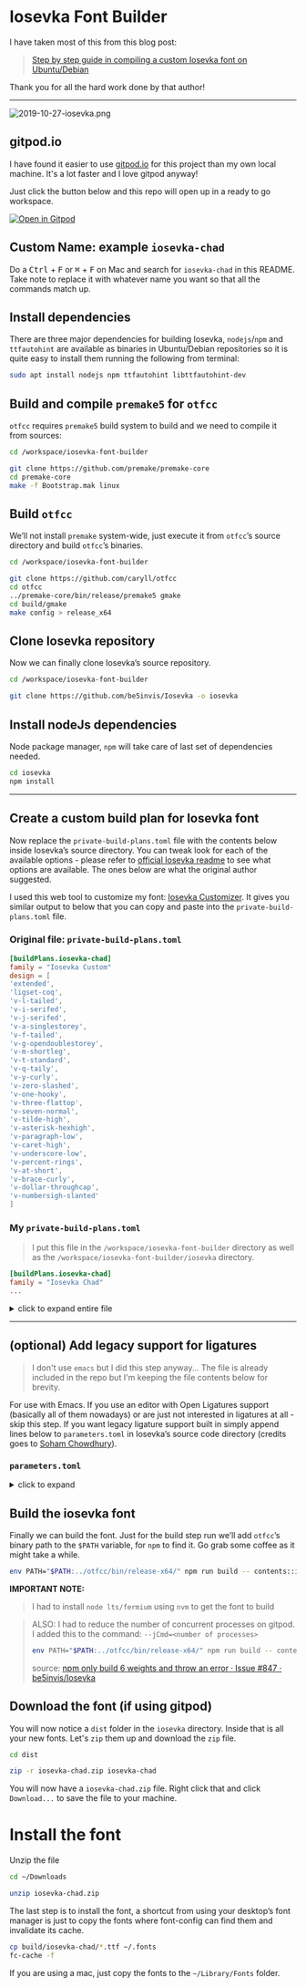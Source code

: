 # Iosevka Font Builder

I have taken most of this from this blog post:

> [Step by step guide in compiling a custom Iosevka font on Ubuntu/Debian](https://adam.kruszewski.name/2019-10-27-build-custom-iosevka-font.html)

Thank you for all the hard work done by that author!

---

![2019-10-27-iosevka.png](http://adam.kruszewski.name/./content/article_images/2019-10-27-iosevka.png)

## gitpod.io

I have found it easier to use [gitpod.io](https://gitpod.io) for this project than my own local machine. It's a lot faster and I love gitpod anyway!

Just click the button below and this repo will open up in a ready to go workspace.

[![Open in Gitpod](https://gitpod.io/button/open-in-gitpod.svg)](https://gitpod.io/#https://github.com/djsnipa1/iosevka-font-builder)

## Custom Name: example `iosevka-chad`

Do a <kbd>Ctrl</kbd> + <kbd>F</kbd> or <kbd>⌘</kbd> + <kbd>F</kbd> on Mac and search for `iosevka-chad` in this README. Take note to replace it with whatever name you want so that all the commands match up.

## Install dependencies

There are three major dependencies for building Iosevka, `nodejs`/`npm` and `ttfautohint` are available as binaries in Ubuntu/Debian repositories so it is quite easy to install them running the following from terminal:

```bash
sudo apt install nodejs npm ttfautohint libttfautohint-dev
```

## Build and compile `premake5` for `otfcc`

`otfcc` requires `premake5` build system to build and we need to compile it from sources:

```bash
cd /workspace/iosevka-font-builder

git clone https://github.com/premake/premake-core
cd premake-core
make -f Bootstrap.mak linux
```

## Build `otfcc`

We’ll not install `premake` system-wide, just execute it from `otfcc`’s source directory and build `otfcc`’s binaries.

```bash
cd /workspace/iosevka-font-builder

git clone https://github.com/caryll/otfcc
cd otfcc
../premake-core/bin/release/premake5 gmake
cd build/gmake
make config > release_x64
```

## Clone Iosevka repository

Now we can finally clone Iosevka’s source repository.

```bash
cd /workspace/iosevka-font-builder

git clone https://github.com/be5invis/Iosevka -o iosevka
```

## Install nodeJs dependencies

Node package manager, `npm` will take care of last set of dependencies needed.

```bash
cd iosevka
npm install
```

---

## Create a custom build plan for Iosevka font

Now replace the `private-build-plans.toml` file with the contents below inside Iosevka’s source directory. You can tweak look for each of the available options - please refer to [official Iosevka readme](https://github.com/be5invis/Iosevka) to see what options are available. The ones below are what the original author suggested.

I used this web tool to customize my font: [Iosevka Customizer](https://typeof.net/Iosevka/customizer). It gives you similar output to below that you can copy and paste into the `private-build-plans.toml` file.

### Original file: `private-build-plans.toml`

```toml
[buildPlans.iosevka-chad]
family = "Iosevka Custom"
design = [
'extended',
'ligset-coq',
'v-l-tailed',
'v-i-serifed',
'v-j-serifed',
'v-a-singlestorey',
'v-f-tailed',
'v-g-opendoublestorey',
'v-m-shortleg',
'v-t-standard',
'v-q-taily',
'v-y-curly',
'v-zero-slashed',
'v-one-hooky',
'v-three-flattop',
'v-seven-normal',
'v-tilde-high',
'v-asterisk-hexhigh',
'v-paragraph-low',
'v-caret-high',
'v-underscore-low',
'v-percent-rings',
'v-at-short',
'v-brace-curly',
'v-dollar-throughcap',
'v-numbersigh-slanted'
]
```

### My `private-build-plans.toml`

> I put this file in the `/workspace/iosevka-font-builder` directory as well as the `/workspace/iosevka-font-builder/iosevka` directory.

```toml
[buildPlans.iosevka-chad]
family = "Iosevka Chad"
...
```

<details>
  <summary>click to expand entire file</summary>
  
  </br>

```toml
[buildPlans.iosevka-chad]
family = "Iosevka Chad"
spacing = "normal"
serifs = "slab"
no-cv-ss = false

[buildPlans.iosevka-chad.variants.design]
capital-a = "curly-base-serifed"
capital-b = "standard-interrupted-bilateral-serifed"
capital-c = "bilateral-serifed"
capital-d = "standard-bilateral-serifed"
capital-e = "serifed"
capital-g = "toothed-serifed-capped"
capital-i = "serifed"
capital-j = "descending-serifed-both-sides"
capital-k = "symmetric-connected-serifed"
capital-m = "slanted-sides-flat-bottom"
capital-n = "standard"
capital-p = "closed"
capital-q = "crossing"
capital-r = "standing-open"
capital-s = "bilateral-serifed"
capital-w = "straight-flat-top"
capital-x = "curly-serifed"
capital-z = "cursive"
i = "serifed-asymmetric"
j = "serifed"
k = "curly-top-left-and-bottom-right-serifed"
l = "serifed-flat-tailed"
m = "short-leg-top-left-and-bottom-right-serifed"
n = "tailed"
q = "diagonal-tailed"
r = "top-serifed"
t = "diagonal-tailed"
w = "straight-flat-top-motion-serifed"
y = "straight"
z = "cursive"
zero = "long-dotted"
one = "base-flat-top-serif"
two = "curly-neck"
three = "flat-top"
four = "semi-open"
five = "vertical-upper-left-bar"
six = "straight-bar"
seven = "straight-crossbar-serifed"
eight = "crossing-asymmetric"
nine = "straight-bar"
tilde = "high"
asterisk = "flip-penta-high"
caret = "high"
paren = "flat-arc"
brace = "curly-flat-boundary"
number-sign = "slanted"
ampersand = "upper-open"
at = "fourfold-tall"
dollar = "through"
cent = "through"
percent = "rings-continuous-slash-also-connected"
lig-ltgteq = "slanted"
ascii-single-quote = "straight"
ascii-grave = "straight"
question = "corner"
punctuation-dot = "round"

[buildPlans.iosevka-chad.ligations]
inherits = "dlig"
```

</details>

---

## (optional) Add legacy support for ligatures

> I don't use `emacs` but I did this step anyway...
> The file is already included in the repo but I'm keeping the file contents below for brevity.

For use with Emacs. If you use an editor with Open Ligatures support (basically all of them nowadays) or are just not interested in ligatures at all - skip this step.
If you want legacy ligature support built in simply append lines below to `parameters.toml` in Iosevka’s source code directory (credits goes to [Soham Chowdhury](https://gist.github.com/mrkgnao/49c7480e1df42405a36b7ab09fe87f3d)).

### `parameters.toml`

<details>
  <summary>click to expand</summary>
  
  </br>

```toml
# -----------------------------------------
# Double-ended hyphen arrows
# -----------------------------------------

[[iosevka.compLig]]
unicode = 57600 # 0xe100
featureTag = 'XV00'
sequence = "<->"

[[iosevka.compLig]]
unicode = 57601 # 0xe101
featureTag = 'XV00'
sequence = "<-->"

[[iosevka.compLig]]
unicode = 57602 # 0xe102
featureTag = 'XV00'
sequence = "<--->"

[[iosevka.compLig]]
unicode = 57603 # 0xe103
featureTag = 'XV00'
sequence = "<---->"

[[iosevka.compLig]]
unicode = 57604 # 0xe104
featureTag = 'XV00'
sequence = "<----->"

# -----------------------------------------
# Double-ended equals arrows
# -----------------------------------------

[[iosevka.compLig]]
unicode = 57605 # 0xe105
featureTag = 'XV00'
sequence = "<=>"

[[iosevka.compLig]]
unicode = 57606 # 0xe106
featureTag = 'XV00'
sequence = "<==>"

[[iosevka.compLig]]
unicode = 57607 # 0xe107
featureTag = 'XV00'
sequence = "<===>"

[[iosevka.compLig]]
unicode = 57608 # 0xe108
featureTag = 'XV00'
sequence = "<====>"

[[iosevka.compLig]]
unicode = 57609 # 0xe109
featureTag = 'XV00'
sequence = "<=====>"

# -----------------------------------------
# Double-ended asterisk operators
# -----------------------------------------

[[iosevka.compLig]]
unicode = 57610 # 0xe10a
featureTag = 'XV00'
sequence = "<**>"

[[iosevka.compLig]]
unicode = 57611 # 0xe10b
featureTag = 'XV00'
sequence = "<***>"

[[iosevka.compLig]]
unicode = 57612 # 0xe10c
featureTag = 'XV00'
sequence = "<****>"

[[iosevka.compLig]]
unicode = 57613 # 0xe10d
featureTag = 'XV00'
sequence = "<*****>"

# -----------------------------------------
# HTML comments
# -----------------------------------------

[[iosevka.compLig]]
unicode = 57614 # 0xe10e
featureTag = 'XV00'
sequence = "<!--"

[[iosevka.compLig]]
unicode = 57615 # 0xe10f
featureTag = 'XV00'
sequence = "<!---"

# -----------------------------------------
# Three-char ops with discards
# -----------------------------------------

[[iosevka.compLig]]
unicode = 57616 # 0xe110
featureTag = 'XV00'
sequence = "<$"

[[iosevka.compLig]]
unicode = 57617 # 0xe111
featureTag = 'XV00'
sequence = "<$>"

[[iosevka.compLig]]
unicode = 57618 # 0xe112
featureTag = 'XV00'
sequence = "$>"

[[iosevka.compLig]]
unicode = 57619 # 0xe113
featureTag = 'XV00'
sequence = "<."

[[iosevka.compLig]]
unicode = 57620 # 0xe114
featureTag = 'XV00'
sequence = "<.>"

[[iosevka.compLig]]
unicode = 57621 # 0xe115
featureTag = 'XV00'
sequence = ".>"

[[iosevka.compLig]]
unicode = 57622 # 0xe116
featureTag = 'XV00'
sequence = "<*"

[[iosevka.compLig]]
unicode = 57623 # 0xe117
featureTag = 'XV00'
sequence = "<*>"

[[iosevka.compLig]]
unicode = 57624 # 0xe118
featureTag = 'XV00'
sequence = "*>"

[[iosevka.compLig]]
unicode = 57625 # 0xe119
featureTag = 'XV00'
sequence = "<\\"

[[iosevka.compLig]]
unicode = 57626 # 0xe11a
featureTag = 'XV00'
sequence = "<\\>"

[[iosevka.compLig]]
unicode = 57627 # 0xe11b
featureTag = 'XV00'
sequence = "\\>"

[[iosevka.compLig]]
unicode = 57628 # 0xe11c
featureTag = 'XV00'
sequence = "</"

[[iosevka.compLig]]
unicode = 57629 # 0xe11d
featureTag = 'XV00'
sequence = "</>"

[[iosevka.compLig]]
unicode = 57630 # 0xe11e
featureTag = 'XV00'
sequence = "/>"

[[iosevka.compLig]]
unicode = 57631 # 0xe11f
featureTag = 'XV00'
sequence = "<\""

[[iosevka.compLig]]
unicode = 57632 # 0xe120
featureTag = 'XV00'
sequence = "<\">"

[[iosevka.compLig]]
unicode = 57633 # 0xe121
featureTag = 'XV00'
sequence = "\">"

[[iosevka.compLig]]
unicode = 57634 # 0xe122
featureTag = 'XV00'
sequence = "<'"

[[iosevka.compLig]]
unicode = 57635 # 0xe123
featureTag = 'XV00'
sequence = "<'>"

[[iosevka.compLig]]
unicode = 57636 # 0xe124
featureTag = 'XV00'
sequence = "'>"

[[iosevka.compLig]]
unicode = 57637 # 0xe125
featureTag = 'XV00'
sequence = "<^"

[[iosevka.compLig]]
unicode = 57638 # 0xe126
featureTag = 'XV00'
sequence = "<^>"

[[iosevka.compLig]]
unicode = 57639 # 0xe127
featureTag = 'XV00'
sequence = "^>"

[[iosevka.compLig]]
unicode = 57640 # 0xe128
featureTag = 'XV00'
sequence = "<&"

[[iosevka.compLig]]
unicode = 57641 # 0xe129
featureTag = 'XV00'
sequence = "<&>"

[[iosevka.compLig]]
unicode = 57642 # 0xe12a
featureTag = 'XV00'
sequence = "&>"

[[iosevka.compLig]]
unicode = 57643 # 0xe12b
featureTag = 'XV00'
sequence = "<%"

[[iosevka.compLig]]
unicode = 57644 # 0xe12c
featureTag = 'XV00'
sequence = "<%>"

[[iosevka.compLig]]
unicode = 57645 # 0xe12d
featureTag = 'XV00'
sequence = "%>"

[[iosevka.compLig]]
unicode = 57646 # 0xe12e
featureTag = 'XV00'
sequence = "<@"

[[iosevka.compLig]]
unicode = 57647 # 0xe12f
featureTag = 'XV00'
sequence = "<@>"

[[iosevka.compLig]]
unicode = 57648 # 0xe130
featureTag = 'XV00'
sequence = "@>"

[[iosevka.compLig]]
unicode = 57649 # 0xe131
featureTag = 'XV00'
sequence = "<#"

[[iosevka.compLig]]
unicode = 57650 # 0xe132
featureTag = 'XV00'
sequence = "<#>"

[[iosevka.compLig]]
unicode = 57651 # 0xe133
featureTag = 'XV00'
sequence = "#>"

[[iosevka.compLig]]
unicode = 57652 # 0xe134
featureTag = 'XV00'
sequence = "<+"

[[iosevka.compLig]]
unicode = 57653 # 0xe135
featureTag = 'XV00'
sequence = "<+>"

[[iosevka.compLig]]
unicode = 57654 # 0xe136
featureTag = 'XV00'
sequence = "+>"

[[iosevka.compLig]]
unicode = 57655 # 0xe137
featureTag = 'XV00'
sequence = "<-"

[[iosevka.compLig]]
unicode = 57656 # 0xe138
featureTag = 'XV00'
sequence = "<->"

[[iosevka.compLig]]
unicode = 57657 # 0xe139
featureTag = 'XV00'
sequence = "->"

[[iosevka.compLig]]
unicode = 57658 # 0xe13a
featureTag = 'XV00'
sequence = "<!"

[[iosevka.compLig]]
unicode = 57659 # 0xe13b
featureTag = 'XV00'
sequence = "<!>"

[[iosevka.compLig]]
unicode = 57660 # 0xe13c
featureTag = 'XV00'
sequence = "!>"

[[iosevka.compLig]]
unicode = 57661 # 0xe13d
featureTag = 'XV00'
sequence = "<?"

[[iosevka.compLig]]
unicode = 57662 # 0xe13e
featureTag = 'XV00'
sequence = "<?>"

[[iosevka.compLig]]
unicode = 57663 # 0xe13f
featureTag = 'XV00'
sequence = "?>"

[[iosevka.compLig]]
unicode = 57664 # 0xe140
featureTag = 'XV00'
sequence = "<|"

[[iosevka.compLig]]
unicode = 57665 # 0xe141
featureTag = 'XV00'
sequence = "<|>"

[[iosevka.compLig]]
unicode = 57666 # 0xe142
featureTag = 'XV00'
sequence = "|>"

[[iosevka.compLig]]
unicode = 57667 # 0xe143
featureTag = 'XV00'
sequence = "<:"

[[iosevka.compLig]]
unicode = 57668 # 0xe144
featureTag = 'XV00'
sequence = "<:>"

[[iosevka.compLig]]
unicode = 57669 # 0xe145
featureTag = 'XV00'
sequence = ":>"

# -----------------------------------------
# Colons
# -----------------------------------------

[[iosevka.compLig]]
unicode = 57670 # 0xe146
featureTag = 'XV00'
sequence = "::"

[[iosevka.compLig]]
unicode = 57671 # 0xe147
featureTag = 'XV00'
sequence = ":::"

[[iosevka.compLig]]
unicode = 57672 # 0xe148
featureTag = 'XV00'
sequence = "::::"

# -----------------------------------------
# Arrow-like operators
# -----------------------------------------

[[iosevka.compLig]]
unicode = 57673 # 0xe149
featureTag = 'XV00'
sequence = "->"

[[iosevka.compLig]]
unicode = 57674 # 0xe14a
featureTag = 'XV00'
sequence = "->-"

[[iosevka.compLig]]
unicode = 57675 # 0xe14b
featureTag = 'XV00'
sequence = "->--"

[[iosevka.compLig]]
unicode = 57676 # 0xe14c
featureTag = 'XV00'
sequence = "->>"

[[iosevka.compLig]]
unicode = 57677 # 0xe14d
featureTag = 'XV00'
sequence = "->>-"

[[iosevka.compLig]]
unicode = 57678 # 0xe14e
featureTag = 'XV00'
sequence = "->>--"

[[iosevka.compLig]]
unicode = 57679 # 0xe14f
featureTag = 'XV00'
sequence = "->>>"

[[iosevka.compLig]]
unicode = 57680 # 0xe150
featureTag = 'XV00'
sequence = "->>>-"

[[iosevka.compLig]]
unicode = 57681 # 0xe151
featureTag = 'XV00'
sequence = "->>>--"

[[iosevka.compLig]]
unicode = 57682 # 0xe152
featureTag = 'XV00'
sequence = "-->"

[[iosevka.compLig]]
unicode = 57683 # 0xe153
featureTag = 'XV00'
sequence = "-->-"

[[iosevka.compLig]]
unicode = 57684 # 0xe154
featureTag = 'XV00'
sequence = "-->--"

[[iosevka.compLig]]
unicode = 57685 # 0xe155
featureTag = 'XV00'
sequence = "-->>"

[[iosevka.compLig]]
unicode = 57686 # 0xe156
featureTag = 'XV00'
sequence = "-->>-"

[[iosevka.compLig]]
unicode = 57687 # 0xe157
featureTag = 'XV00'
sequence = "-->>--"

[[iosevka.compLig]]
unicode = 57688 # 0xe158
featureTag = 'XV00'
sequence = "-->>>"

[[iosevka.compLig]]
unicode = 57689 # 0xe159
featureTag = 'XV00'
sequence = "-->>>-"

[[iosevka.compLig]]
unicode = 57690 # 0xe15a
featureTag = 'XV00'
sequence = "-->>>--"

[[iosevka.compLig]]
unicode = 57691 # 0xe15b
featureTag = 'XV00'
sequence = ">-"

[[iosevka.compLig]]
unicode = 57692 # 0xe15c
featureTag = 'XV00'
sequence = ">--"

[[iosevka.compLig]]
unicode = 57693 # 0xe15d
featureTag = 'XV00'
sequence = ">>-"

[[iosevka.compLig]]
unicode = 57694 # 0xe15e
featureTag = 'XV00'
sequence = ">>--"

[[iosevka.compLig]]
unicode = 57695 # 0xe15f
featureTag = 'XV00'
sequence = ">>>-"

[[iosevka.compLig]]
unicode = 57696 # 0xe160
featureTag = 'XV00'
sequence = ">>>--"

[[iosevka.compLig]]
unicode = 57697 # 0xe161
featureTag = 'XV00'
sequence = "=>"

[[iosevka.compLig]]
unicode = 57698 # 0xe162
featureTag = 'XV00'
sequence = "=>="

[[iosevka.compLig]]
unicode = 57699 # 0xe163
featureTag = 'XV00'
sequence = "=>=="

[[iosevka.compLig]]
unicode = 57700 # 0xe164
featureTag = 'XV00'
sequence = "=>>"

[[iosevka.compLig]]
unicode = 57701 # 0xe165
featureTag = 'XV00'
sequence = "=>>="

[[iosevka.compLig]]
unicode = 57702 # 0xe166
featureTag = 'XV00'
sequence = "=>>=="

[[iosevka.compLig]]
unicode = 57703 # 0xe167
featureTag = 'XV00'
sequence = "=>>>"

[[iosevka.compLig]]
unicode = 57704 # 0xe168
featureTag = 'XV00'
sequence = "=>>>="

[[iosevka.compLig]]
unicode = 57705 # 0xe169
featureTag = 'XV00'
sequence = "=>>>=="

[[iosevka.compLig]]
unicode = 57706 # 0xe16a
featureTag = 'XV00'
sequence = "==>"

[[iosevka.compLig]]
unicode = 57707 # 0xe16b
featureTag = 'XV00'
sequence = "==>="

[[iosevka.compLig]]
unicode = 57708 # 0xe16c
featureTag = 'XV00'
sequence = "==>=="

[[iosevka.compLig]]
unicode = 57709 # 0xe16d
featureTag = 'XV00'
sequence = "==>>"

[[iosevka.compLig]]
unicode = 57710 # 0xe16e
featureTag = 'XV00'
sequence = "==>>="

[[iosevka.compLig]]
unicode = 57711 # 0xe16f
featureTag = 'XV00'
sequence = "==>>=="

[[iosevka.compLig]]
unicode = 57712 # 0xe170
featureTag = 'XV00'
sequence = "==>>>"

[[iosevka.compLig]]
unicode = 57713 # 0xe171
featureTag = 'XV00'
sequence = "==>>>="

[[iosevka.compLig]]
unicode = 57714 # 0xe172
featureTag = 'XV00'
sequence = "==>>>=="

[[iosevka.compLig]]
unicode = 57715 # 0xe173
featureTag = 'XV00'
sequence = ">="

[[iosevka.compLig]]
unicode = 57716 # 0xe174
featureTag = 'XV00'
sequence = ">=="

[[iosevka.compLig]]
unicode = 57717 # 0xe175
featureTag = 'XV00'
sequence = ">>="

[[iosevka.compLig]]
unicode = 57718 # 0xe176
featureTag = 'XV00'
sequence = ">>=="

[[iosevka.compLig]]
unicode = 57719 # 0xe177
featureTag = 'XV00'
sequence = ">>>="

[[iosevka.compLig]]
unicode = 57720 # 0xe178
featureTag = 'XV00'
sequence = ">>>=="

[[iosevka.compLig]]
unicode = 57721 # 0xe179
featureTag = 'XV00'
sequence = "<-"

[[iosevka.compLig]]
unicode = 57722 # 0xe17a
featureTag = 'XV00'
sequence = "-<-"

[[iosevka.compLig]]
unicode = 57723 # 0xe17b
featureTag = 'XV00'
sequence = "--<-"

[[iosevka.compLig]]
unicode = 57724 # 0xe17c
featureTag = 'XV00'
sequence = "<<-"

[[iosevka.compLig]]
unicode = 57725 # 0xe17d
featureTag = 'XV00'
sequence = "-<<-"

[[iosevka.compLig]]
unicode = 57726 # 0xe17e
featureTag = 'XV00'
sequence = "--<<-"

[[iosevka.compLig]]
unicode = 57727 # 0xe17f
featureTag = 'XV00'
sequence = "<<<-"

[[iosevka.compLig]]
unicode = 57728 # 0xe180
featureTag = 'XV00'
sequence = "-<<<-"

[[iosevka.compLig]]
unicode = 57729 # 0xe181
featureTag = 'XV00'
sequence = "--<<<-"

[[iosevka.compLig]]
unicode = 57730 # 0xe182
featureTag = 'XV00'
sequence = "<--"

[[iosevka.compLig]]
unicode = 57731 # 0xe183
featureTag = 'XV00'
sequence = "-<--"

[[iosevka.compLig]]
unicode = 57732 # 0xe184
featureTag = 'XV00'
sequence = "--<--"

[[iosevka.compLig]]
unicode = 57733 # 0xe185
featureTag = 'XV00'
sequence = "<<--"

[[iosevka.compLig]]
unicode = 57734 # 0xe186
featureTag = 'XV00'
sequence = "-<<--"

[[iosevka.compLig]]
unicode = 57735 # 0xe187
featureTag = 'XV00'
sequence = "--<<--"

[[iosevka.compLig]]
unicode = 57736 # 0xe188
featureTag = 'XV00'
sequence = "<<<--"

[[iosevka.compLig]]
unicode = 57737 # 0xe189
featureTag = 'XV00'
sequence = "-<<<--"

[[iosevka.compLig]]
unicode = 57738 # 0xe18a
featureTag = 'XV00'
sequence = "--<<<--"

[[iosevka.compLig]]
unicode = 57739 # 0xe18b
featureTag = 'XV00'
sequence = "-<"

[[iosevka.compLig]]
unicode = 57740 # 0xe18c
featureTag = 'XV00'
sequence = "--<"

[[iosevka.compLig]]
unicode = 57741 # 0xe18d
featureTag = 'XV00'
sequence = "-<<"

[[iosevka.compLig]]
unicode = 57742 # 0xe18e
featureTag = 'XV00'
sequence = "--<<"

[[iosevka.compLig]]
unicode = 57743 # 0xe18f
featureTag = 'XV00'
sequence = "-<<<"

[[iosevka.compLig]]
unicode = 57744 # 0xe190
featureTag = 'XV00'
sequence = "--<<<"

[[iosevka.compLig]]
unicode = 57745 # 0xe191
featureTag = 'XV00'
sequence = "<="

[[iosevka.compLig]]
unicode = 57746 # 0xe192
featureTag = 'XV00'
sequence = "=<="

[[iosevka.compLig]]
unicode = 57747 # 0xe193
featureTag = 'XV00'
sequence = "==<="

[[iosevka.compLig]]
unicode = 57748 # 0xe194
featureTag = 'XV00'
sequence = "<<="

[[iosevka.compLig]]
unicode = 57749 # 0xe195
featureTag = 'XV00'
sequence = "=<<="

[[iosevka.compLig]]
unicode = 57750 # 0xe196
featureTag = 'XV00'
sequence = "==<<="

[[iosevka.compLig]]
unicode = 57751 # 0xe197
featureTag = 'XV00'
sequence = "<<<="

[[iosevka.compLig]]
unicode = 57752 # 0xe198
featureTag = 'XV00'
sequence = "=<<<="

[[iosevka.compLig]]
unicode = 57753 # 0xe199
featureTag = 'XV00'
sequence = "==<<<="

[[iosevka.compLig]]
unicode = 57754 # 0xe19a
featureTag = 'XV00'
sequence = "<=="

[[iosevka.compLig]]
unicode = 57755 # 0xe19b
featureTag = 'XV00'
sequence = "=<=="

[[iosevka.compLig]]
unicode = 57756 # 0xe19c
featureTag = 'XV00'
sequence = "==<=="

[[iosevka.compLig]]
unicode = 57757 # 0xe19d
featureTag = 'XV00'
sequence = "<<=="

[[iosevka.compLig]]
unicode = 57758 # 0xe19e
featureTag = 'XV00'
sequence = "=<<=="

[[iosevka.compLig]]
unicode = 57759 # 0xe19f
featureTag = 'XV00'
sequence = "==<<=="

[[iosevka.compLig]]
unicode = 57760 # 0xe1a0
featureTag = 'XV00'
sequence = "<<<=="

[[iosevka.compLig]]
unicode = 57761 # 0xe1a1
featureTag = 'XV00'
sequence = "=<<<=="

[[iosevka.compLig]]
unicode = 57762 # 0xe1a2
featureTag = 'XV00'
sequence = "==<<<=="

[[iosevka.compLig]]
unicode = 57763 # 0xe1a3
featureTag = 'XV00'
sequence = "=<"

[[iosevka.compLig]]
unicode = 57764 # 0xe1a4
featureTag = 'XV00'
sequence = "==<"

[[iosevka.compLig]]
unicode = 57765 # 0xe1a5
featureTag = 'XV00'
sequence = "=<<"

[[iosevka.compLig]]
unicode = 57766 # 0xe1a6
featureTag = 'XV00'
sequence = "==<<"

[[iosevka.compLig]]
unicode = 57767 # 0xe1a7
featureTag = 'XV00'
sequence = "=<<<"

[[iosevka.compLig]]
unicode = 57768 # 0xe1a8
featureTag = 'XV00'
sequence = "==<<<"

# -----------------------------------------
# Monadic operators
# -----------------------------------------

[[iosevka.compLig]]
unicode = 57769 # 0xe1a9
featureTag = 'XV00'
sequence = ">=>"

[[iosevka.compLig]]
unicode = 57770 # 0xe1aa
featureTag = 'XV00'
sequence = ">->"

[[iosevka.compLig]]
unicode = 57771 # 0xe1ab
featureTag = 'XV00'
sequence = ">-->"

[[iosevka.compLig]]
unicode = 57772 # 0xe1ac
featureTag = 'XV00'
sequence = ">==>"

[[iosevka.compLig]]
unicode = 57773 # 0xe1ad
featureTag = 'XV00'
sequence = "<=<"

[[iosevka.compLig]]
unicode = 57774 # 0xe1ae
featureTag = 'XV00'
sequence = "<-<"

[[iosevka.compLig]]
unicode = 57775 # 0xe1af
featureTag = 'XV00'
sequence = "<--<"

[[iosevka.compLig]]
unicode = 57776 # 0xe1b0
featureTag = 'XV00'
sequence = "<==<"

# -----------------------------------------
# Composition operators
# -----------------------------------------

[[iosevka.compLig]]
unicode = 57777 # 0xe1b1
featureTag = 'XV00'
sequence = ">>"

[[iosevka.compLig]]
unicode = 57778 # 0xe1b2
featureTag = 'XV00'
sequence = ">>>"

[[iosevka.compLig]]
unicode = 57779 # 0xe1b3
featureTag = 'XV00'
sequence = "<<"

[[iosevka.compLig]]
unicode = 57780 # 0xe1b4
featureTag = 'XV00'
sequence = "<<<"

# -----------------------------------------
# Lens operators
# -----------------------------------------

[[iosevka.compLig]]
unicode = 57781 # 0xe1b5
featureTag = 'XV00'
sequence = ":+"

[[iosevka.compLig]]
unicode = 57782 # 0xe1b6
featureTag = 'XV00'
sequence = ":-"

[[iosevka.compLig]]
unicode = 57783 # 0xe1b7
featureTag = 'XV00'
sequence = ":="

[[iosevka.compLig]]
unicode = 57784 # 0xe1b8
featureTag = 'XV00'
sequence = "+:"

[[iosevka.compLig]]
unicode = 57785 # 0xe1b9
featureTag = 'XV00'
sequence = "-:"

[[iosevka.compLig]]
unicode = 57786 # 0xe1ba
featureTag = 'XV00'
sequence = "=:"

[[iosevka.compLig]]
unicode = 57787 # 0xe1bb
featureTag = 'XV00'
sequence = "=^"

[[iosevka.compLig]]
unicode = 57788 # 0xe1bc
featureTag = 'XV00'
sequence = "=+"

[[iosevka.compLig]]
unicode = 57789 # 0xe1bd
featureTag = 'XV00'
sequence = "=-"

[[iosevka.compLig]]
unicode = 57790 # 0xe1be
featureTag = 'XV00'
sequence = "=*"

[[iosevka.compLig]]
unicode = 57791 # 0xe1bf
featureTag = 'XV00'
sequence = "=/"

[[iosevka.compLig]]
unicode = 57792 # 0xe1c0
featureTag = 'XV00'
sequence = "=%"

[[iosevka.compLig]]
unicode = 57793 # 0xe1c1
featureTag = 'XV00'
sequence = "^="

[[iosevka.compLig]]
unicode = 57794 # 0xe1c2
featureTag = 'XV00'
sequence = "+="

[[iosevka.compLig]]
unicode = 57795 # 0xe1c3
featureTag = 'XV00'
sequence = "-="

[[iosevka.compLig]]
unicode = 57796 # 0xe1c4
featureTag = 'XV00'
sequence = "*="

[[iosevka.compLig]]
unicode = 57797 # 0xe1c5
featureTag = 'XV00'
sequence = "/="

[[iosevka.compLig]]
unicode = 57798 # 0xe1c6
featureTag = 'XV00'
sequence = "%="

# -----------------------------------------
# Logical
# -----------------------------------------

[[iosevka.compLig]]
unicode = 57799 # 0xe1c7
featureTag = 'XV00'
sequence = "/\\"

[[iosevka.compLig]]
unicode = 57800 # 0xe1c8
featureTag = 'XV00'
sequence = "\\/"

# -----------------------------------------
# Semigroup/monoid operators
# -----------------------------------------

[[iosevka.compLig]]
unicode = 57801 # 0xe1c9
featureTag = 'XV00'
sequence = "<>"

[[iosevka.compLig]]
unicode = 57802 # 0xe1ca
featureTag = 'XV00'
sequence = "<+"

[[iosevka.compLig]]
unicode = 57803 # 0xe1cb
featureTag = 'XV00'
sequence = "<+>"

[[iosevka.compLig]]
unicode = 57804 # 0xe1cc
featureTag = 'XV00'
sequence = "+>"

[[iosevka.compLig]]
unicode = 57805 # 0xe1cc
featureTag = 'XV00'
sequence = ">~>"

[[iosevka.compLig]]
unicode = 57806 # 0xe1cc
featureTag = 'XV00'
sequence = "<~>"
```

</details>

## Build the iosevka font

Finally we can build the font. Just for the build step run we’ll add `otfcc`’s binary path to the `$PATH` variable, for `npm` to find it. Go grab some coffee as it might take a while.

```bash
env PATH="$PATH:../otfcc/bin/release-x64/" npm run build -- contents::iosevka-chad
```

**IMPORTANT NOTE:**

> I had to install `node lts/fermium` using `nvm` to get the font to build

> ALSO: I had to reduce the number of concurrent processes on gitpod. I added this to the command: `--jCmd=<number of processes>`
>
> ```bash
> env PATH="$PATH:../otfcc/bin/release-x64/" npm run build -- contents::iosevka-chad --jCmd=12
> ```
>
> source: [npm only build 6 weights and throw an error · Issue #847 · be5invis/Iosevka](https://github.com/be5invis/Iosevka/issues/847)

## Download the font (if using gitpod)

You will now notice a `dist` folder in the `iosevka` directory. Inside that is all your new fonts. Let's `zip` them up and download the `zip` file.

```bash
cd dist

zip -r iosevka-chad.zip iosevka-chad
```

You will now have a `iosevka-chad.zip` file. Right click that and click `Download...` to save the file to your machine.

# Install the font

Unzip the file

```bash
cd ~/Downloads

unzip iosevka-chad.zip
```

The last step is to install the font, a shortcut from using your desktop’s font manager is just to copy the fonts where font-config can find them and invalidate its cache.

```bash
cp build/iosevka-chad/*.ttf ~/.fonts
fc-cache -f
```

If you are using a mac, just copy the fonts to the `~/Library/Fonts` folder.

